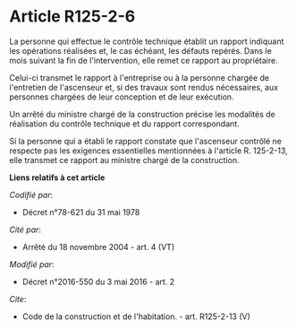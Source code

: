 # Article R125-2-6

La personne qui effectue le contrôle technique établit un rapport indiquant les opérations réalisées et, le cas échéant, les
défauts repérés. Dans le mois suivant la fin de l'intervention, elle remet ce rapport au propriétaire. 

Celui-ci transmet le rapport à l'entreprise ou à la personne chargée de l'entretien de l'ascenseur et, si des travaux sont
rendus nécessaires, aux personnes chargées de leur conception et de leur exécution. 

Un arrêté du ministre chargé de la construction précise les modalités de réalisation du contrôle technique et du rapport
correspondant. 

Si la personne qui a établi le rapport constate que l'ascenseur contrôlé ne respecte pas les exigences essentielles
mentionnées à l'article R. 125-2-13, elle transmet ce rapport au ministre chargé de la construction.

**Liens relatifs à cet article**

_Codifié par_:

  - Décret n°78-621 du 31 mai 1978

_Cité par_:

  - Arrêté du 18 novembre 2004 - art. 4 (VT)

_Modifié par_:

  - Décret n°2016-550 du 3 mai 2016 - art. 2

_Cite_:

  - Code de la construction et de l'habitation. - art. R125-2-13 (V)
